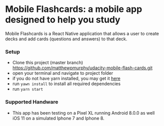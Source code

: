 Mobile Flashcards: a mobile app designed to help you study
===

Mobile Flashcards is a React Native application that allows a user to create decks and add cards (questions and answers) to that deck.

### Setup
- Clone this project (master branch) https://github.com/matthewpmurphy/udacity-mobile-flash-cards.git
- open your terminal and navigate to project folder
- if you do not have yarn installed, you may get it [here](https://yarnpkg.com/en/docs/install)
- run `yawn install` to install all required dependencies
- run `yarn start`
### Supported Handware
- This app has been testing on a Pixel XL running Android 8.0.0 as well iOS 11 on a simulated Iphone 7 and Iphone 8.